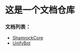 # 这是一个文档仓库
### 文档列表：
- [ShamrockCore](https://jaffoo.github.io/ShamrockCore/doc)
- [UnifyBot](https://jaffoo.github.io/UnifyBot/doc)
